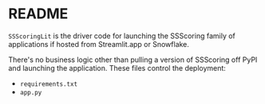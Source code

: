 # README

`SSScoringLit` is the driver code for launching the SSScoring family of
applications if hosted from Streamlit.app or Snowflake.

There's no business logic other than pulling a version of SSScoring off PyPI and
launching the application.  These files control the deployment:

- `requirements.txt`
- `app.py`

